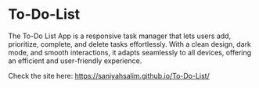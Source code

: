 # To-Do-List
The To-Do List App is a responsive task manager that lets users add, prioritize, complete, and delete tasks effortlessly. With a clean design, dark mode, and smooth interactions, it adapts seamlessly to all devices, offering an efficient and user-friendly experience.


Check the site here: https://saniyahsalim.github.io/To-Do-List/

